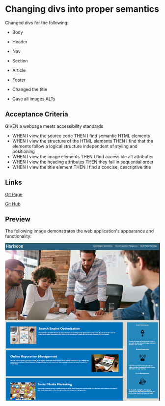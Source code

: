 #  Changing divs into proper semantics
Changed divs for the following:
* Body
* Header
* Nav
* Section
* Article
* Footer

* Changed the title
* Gave all images ALTs



## Acceptance Criteria


GIVEN a webpage meets accessibility standards
*  WHEN I view the source code
THEN I find semantic HTML elements
*  WHEN I view the structure of the HTML elements
THEN I find that the elements follow a logical 
structure independent of styling and positioning
*  WHEN I view the image elements
THEN I find accessible alt attributes
*  WHEN I view the heading attributes
THEN they fall in sequential order
*  WHEN I view the title element
THEN I find a concise, descriptive title


##  Links



[Git Page](https://daniel-covington.github.io/Challenge01_Semantics/)

[Git Hub](https://github.com/Daniel-Covington/Challenge01_Semantics)


## Preview

The following image demonstrates the web application's appearance and functionality:

![Preview of Website](./assets/images/Preview.PNG)

